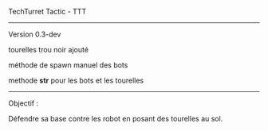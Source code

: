 TechTurret Tactic - TTT

---------------

Version 0.3-dev

tourelles trou noir ajouté

méthode de spawn manuel des bots

methode __str__ pour les bots et les tourelles

----------------

Objectif : 

Défendre sa base contre les robot en posant des tourelles au sol.
